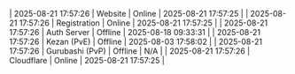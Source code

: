 | 2025-08-21 17:57:26 | Website | Online | 2025-08-21 17:57:25 |
| 2025-08-21 17:57:26 | Registration | Online | 2025-08-21 17:57:25 |
| 2025-08-21 17:57:26 | Auth Server | Offline | 2025-08-18 09:33:31 |
| 2025-08-21 17:57:26 | Kezan (PvE) | Offline | 2025-08-03 17:58:02 |
| 2025-08-21 17:57:26 | Gurubashi (PvP) | Offline | N/A |
| 2025-08-21 17:57:26 | Cloudflare | Online | 2025-08-21 17:57:25 |
